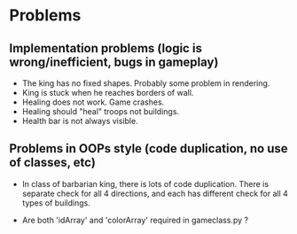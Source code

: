 # Problems

## Implementation problems (logic is wrong/inefficient, bugs in gameplay)
* The king has no fixed shapes. Probably some problem in rendering.
* King is stuck when he reaches borders of wall.
* Healing does not work. Game crashes.
* Healing should "heal" troops not buildings.
* Health bar is not always visible.

## Problems in OOPs style (code duplication, no use of classes, etc)
* In class of barbarian king, there is lots of code duplication. 
There is separate check for all 4 directions, and each has different check for all 4 types of buildings.

* Are both 'idArray' and 'colorArray' required in gameclass.py ?


